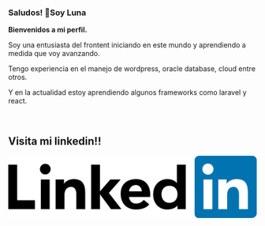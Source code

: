 ### Saludos! 👋Soy Luna

<!--
**LunaGR/LunaGR** is a ✨ _special_ ✨ repository because its `README.md` (this file) appears on your GitHub profile.
-->

<b>Bienvenidos a mi perfil.</b>

<p>
Soy una entusiasta del frontent iniciando en este mundo y aprendiendo a medida que voy avanzando.

Tengo experiencia en el manejo de wordpress, oracle database, cloud entre otros.

Y en la actualidad estoy aprendiendo algunos frameworks como laravel y react.
</p> </br>


<h2> Visita mi linkedin!! </h2>

<a href="https://www.linkedin.com/in/luna-gallardo-rendon/" title="mi perfil linkedin">

  <img src="linkedin-logo-3.png">

</a>



